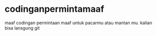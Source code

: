 # codinganpermintamaaf
maaf
codingan permintaan maaf untuk pacarmu atau mantan mu.
kalian bisa lansgung git
